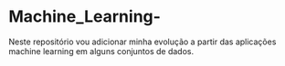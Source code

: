 # Machine_Learning-
Neste repositório vou adicionar minha evolução a partir das aplicações machine learning em alguns conjuntos de dados. 
